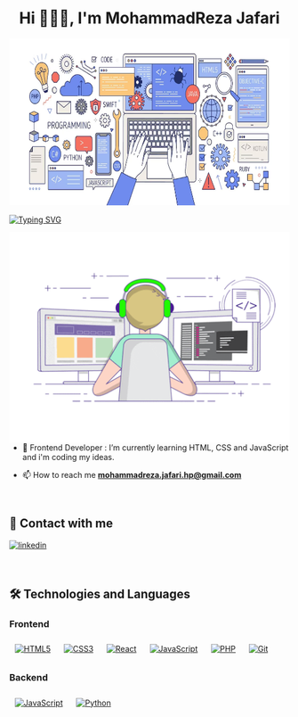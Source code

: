 <h1 align="center">Hi 👨🏻‍💻, I'm MohammadReza Jafari</h1>

<img src="https://github.com/MohMeri73/MohMeri73/blob/main/assets/programming.png" width="100%" height="300vh"/>

[![Typing SVG](https://readme-typing-svg.herokuapp.com?color=%230E99D2&center=true&vCenter=true&width=200&height=30&lines=IT+Engineer)](https://git.io/typing-svg)

<p><img align="right" src="https://github.com/MohMeri73/MohMeri73/blob/main/assets/dev1.gif" alt="MohammadReza" /></p>

- 🌱 Frontend Developer : I’m currently learning HTML, CSS and JavaScript and i'm coding my ideas.

- 📫 How to reach me **mohammadreza.jafari.hp@gmail.com**

<br>

## 📠 Contact with me

<p align="left">
    <a href="https://www.linkedin.com/in/mohmeri/" target="_blank">
<img src=https://img.shields.io/badge/LinkedIn-0077B5?style=for-the-badge&logo=linkedin&logoColor=white alt=linkedin style="margin-bottom: 5px;" />
</a>
</p>

<br>

## 🛠 Technologies and Languages

### Frontend  
<div align="left">  
<a href="https://en.wikipedia.org/wiki/HTML5" target="_blank"><img style="margin: 10px" src="https://profilinator.rishav.dev/skills-assets/html5-original-wordmark.svg" alt="HTML5" height="50" /></a> 
<a href="https://www.w3schools.com/css/" target="_blank"><img style="margin: 10px" src="https://profilinator.rishav.dev/skills-assets/css3-original-wordmark.svg" alt="CSS3" height="50" /></a>  
<a href="https://reactjs.org/" target="_blank"><img style="margin: 10px" src="https://profilinator.rishav.dev/skills-assets/react-original-wordmark.svg" alt="React" height="50" /></a>  
<a href="https://www.javascript.com/" target="_blank"><img style="margin: 10px" src="https://profilinator.rishav.dev/skills-assets/javascript-original.svg" alt="JavaScript" height="50" /></a>  
<a href="https://www.php.net/" target="_blank"><img style="margin: 10px" src="https://profilinator.rishav.dev/skills-assets/php-original.svg" alt="PHP" height="50" /></a>  
<a href="https://git-scm.com/" target="_blank"><img style="margin: 10px" src="https://profilinator.rishav.dev/skills-assets/git-scm-icon.svg" alt="Git" height="50" /></a>  
</div>

</td><td valign="top" width="33%">



### Backend  
<div align="left">  
<a href="https://www.javascript.com/" target="_blank"><img style="margin: 10px" src="https://profilinator.rishav.dev/skills-assets/javascript-original.svg" alt="JavaScript" height="50" /></a>  
<a href="https://www.python.org/" target="_blank"><img style="margin: 10px" src="https://profilinator.rishav.dev/skills-assets/python-original.svg" alt="Python" height="50" /></a>  
</div>

</td><td valign="top" width="33%">

<br>
